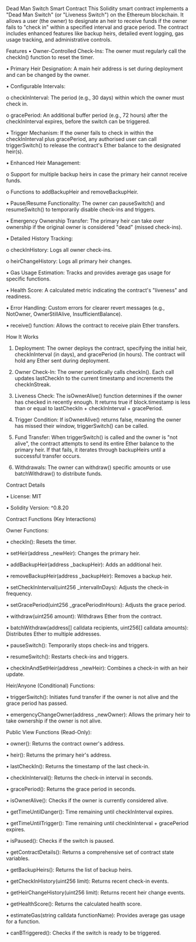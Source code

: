Dead Man Switch Smart Contract
This Solidity smart contract implements a "Dead Man Switch" (or "Liveness Switch") on the Ethereum blockchain. It allows a user (the owner) to designate an heir to receive funds if the owner fails to "check in" within a specified interval and grace period. The contract includes enhanced features like backup heirs, detailed event logging, gas usage tracking, and administrative controls.

Features
•	Owner-Controlled Check-Ins: The owner must regularly call the checkIn() function to reset the timer.

•	Primary Heir Designation: A main heir address is set during deployment and can be changed by the owner.

•	Configurable Intervals:

o	checkInInterval: The period (e.g., 30 days) within which the owner must check in.

o	gracePeriod: An additional buffer period (e.g., 72 hours) after the checkInInterval expires, before the switch can be triggered.

•	Trigger Mechanism: If the owner fails to check in within the checkInInterval plus gracePeriod, any authorised user can call triggerSwitch() to release the contract's Ether balance to the designated heir(s).

•	Enhanced Heir Management:

o	Support for multiple backup heirs in case the primary heir cannot receive funds.

o	Functions to addBackupHeir and removeBackupHeir.

•	Pause/Resume Functionality: The owner can pauseSwitch() and resumeSwitch() to temporarily disable check-ins and triggers.


•	Emergency Ownership Transfer: The primary heir can take over ownership if the original owner is considered "dead" (missed check-ins).

•	Detailed History Tracking:

o	checkInHistory: Logs all owner check-ins.

o	heirChangeHistory: Logs all primary heir changes.

•	Gas Usage Estimation: Tracks and provides average gas usage for specific functions.

•	Health Score: A calculated metric indicating the contract's "liveness" and readiness.

•	Error Handling: Custom errors for clearer revert messages (e.g., NotOwner, OwnerStillAlive, InsufficientBalance).

•	receive() function: Allows the contract to receive plain Ether transfers.



How It Works

1.	Deployment: The owner deploys the contract, specifying the initial heir, checkInInterval (in days), and gracePeriod (in hours). The contract will hold any Ether sent during deployment.

2.	Owner Check-In: The owner periodically calls checkIn(). Each call updates lastCheckIn to the current timestamp and increments the checkInStreak.

3.	Liveness Check: The isOwnerAlive() function determines if the owner has checked in recently enough. It returns true if block.timestamp is less than or equal to lastCheckIn + checkInInterval + gracePeriod.

4.	Trigger Condition: If isOwnerAlive() returns false, meaning the owner has missed their window, triggerSwitch() can be called.

5.	Fund Transfer: When triggerSwitch() is called and the owner is "not alive", the contract attempts to send its entire Ether balance to the primary heir. If that fails, it iterates through backupHeirs until a successful transfer occurs.

6.	Withdrawals: The owner can withdraw() specific amounts or use batchWithdraw() to distribute funds.



Contract Details

•	License: MIT

•	Solidity Version: ^0.8.20



Contract Functions (Key Interactions)

Owner Functions:

•	checkIn(): Resets the timer.

•	setHeir(address _newHeir): Changes the primary heir.

•	addBackupHeir(address _backupHeir): Adds an additional heir.

•	removeBackupHeir(address _backupHeir): Removes a backup heir.

•	setCheckInInterval(uint256 _intervalInDays): Adjusts the check-in frequency.

•	setGracePeriod(uint256 _gracePeriodInHours): Adjusts the grace period.

•	withdraw(uint256 amount): Withdraws Ether from the contract.

•	batchWithdraw(address[] calldata recipients, uint256[] calldata amounts): Distributes Ether to multiple addresses.

•	pauseSwitch(): Temporarily stops check-ins and triggers.

•	resumeSwitch(): Restarts check-ins and triggers.

•	checkInAndSetHeir(address _newHeir): Combines a check-in with an heir update.


Heir/Anyone (Conditional) Functions:

•	triggerSwitch(): Initiates fund transfer if the owner is not alive and the grace period has passed.

•	emergencyChangeOwner(address _newOwner): Allows the primary heir to take ownership if the owner is not alive.



Public View Functions (Read-Only):

•	owner(): Returns the contract owner's address.

•	heir(): Returns the primary heir's address.

•	lastCheckIn(): Returns the timestamp of the last check-in.

•	checkInInterval(): Returns the check-in interval in seconds.

•	gracePeriod(): Returns the grace period in seconds.

•	isOwnerAlive(): Checks if the owner is currently considered alive.

•	getTimeUntilDanger(): Time remaining until checkInInterval expires.

•	getTimeUntilTrigger(): Time remaining until checkInInterval + gracePeriod expires.

•	isPaused(): Checks if the switch is paused.

•	getContractDetails(): Returns a comprehensive set of contract state variables.

•	getBackupHeirs(): Returns the list of backup heirs.

•	getCheckInHistory(uint256 limit): Returns recent check-in events.

•	getHeirChangeHistory(uint256 limit): Returns recent heir change events.

•	getHealthScore(): Returns the calculated health score.

•	estimateGas(string calldata functionName): Provides average gas usage for a function.

•	canBTriggered(): Checks if the switch is ready to be triggered.
